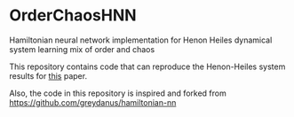 # OrderChaosHNN
Hamiltonian neural network implementation for Henon Heiles dynamical system learning mix of order and chaos

This repository contains code that can reproduce the Henon-Heiles system results for [this](https://journals.aps.org/pre/abstract/10.1103/PhysRevE.101.062207) paper.

Also, the code in this repository is inspired and forked from https://github.com/greydanus/hamiltonian-nn


